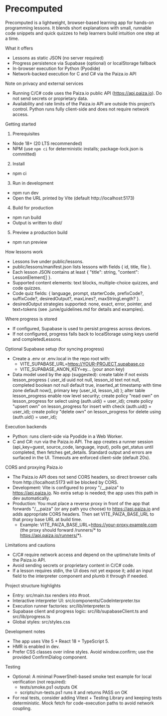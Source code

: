 # Precomputed

Precomputed is a lightweight, browser-based learning app for hands-on programming lessons. It blends short explanations with small, runnable code snippets and quick quizzes to help learners build intuition one step at a time.

What it offers
- Lessons as static JSON (no server required)
- Progress persistence via Supabase (optional) or localStorage fallback
- In-browser execution for Python (Pyodide)
- Network-backed execution for C and C# via the Paiza.io API

Note on privacy and external services
- Running C/C# code uses the Paiza.io public API (https://api.paiza.io). Do not send secrets or proprietary data.
- Availability and rate limits of the Paiza.io API are outside this project’s control. Python runs fully client-side and does not require network access.


Getting started
1) Prerequisites
- Node 18+ (20 LTS recommended)
- NPM (use `npm ci` for deterministic installs; package-lock.json is committed)

2) Install
- npm ci

3) Run in development
- npm run dev
- Open the URL printed by Vite (default http://localhost:5173)

4) Build for production
- npm run build
- Output is written to dist/

5) Preview a production build
- npm run preview


How lessons work
- Lessons live under public/lessons.
- public/lessons/manifest.json lists lessons with fields { id, title, file }.
- Each lesson JSON contains at least { "title": string, "content": LessonElement[] }.
- Supported content elements: text blocks, multiple-choice quizzes, and code quizzes.
- Code quiz fields: { language, prompt, starterCode, prefixCode?, suffixCode?, desiredOutput?, maxLines?, maxStringLength? }.
- desiredOutput strategies supported: none, exact, error, pointer, and text+tokens (see .junie/guidelines.md for details and examples).


Where progress is stored
- If configured, Supabase is used to persist progress across devices.
- If not configured, progress falls back to localStorage using keys userId and completedLessons.

Optional Supabase setup (for syncing progress)
- Create a .env or .env.local in the repo root with:
  - VITE_SUPABASE_URL=https://YOUR-PROJECT.supabase.co
  - VITE_SUPABASE_ANON_KEY=ey... (your anon key)
- Data model used by the app (suggested):
  create table if not exists lesson_progress (
    user_id uuid not null,
    lesson_id text not null,
    completed boolean not null default true,
    inserted_at timestamp with time zone default now(),
    primary key (user_id, lesson_id)
  );
  alter table lesson_progress enable row level security;
  create policy "read own" on lesson_progress for select using (auth.uid() = user_id);
  create policy "upsert own" on lesson_progress for insert with check (auth.uid() = user_id);
  create policy "delete own" on lesson_progress for delete using (auth.uid() = user_id);


Execution backends
- Python: runs client-side via Pyodide in a Web Worker.
- C and C#: run via the Paiza.io API. The app creates a runner session (api_key=guest, source_code, language, input), polls get_status until completed, then fetches get_details. Standard output and errors are surfaced in the UI. Timeouts are enforced client-side (default 20s).

CORS and proxying Paiza.io
- The Paiza.io API does not send CORS headers, so direct browser calls from http://localhost:5173 will be blocked by CORS.
- Development: Vite is configured to proxy "/__paiza" to https://api.paiza.io. No extra setup is needed; the app uses this path in dev automatically.
- Production: You must place a reverse proxy in front of the app that forwards "/__paiza" (or any path you choose) to https://api.paiza.io and adds appropriate CORS headers. Then set VITE_PAIZA_BASE_URL to that proxy base URL at build time.
  - Example: VITE_PAIZA_BASE_URL=https://your-proxy.example.com (the proxy should forward /runners/* to https://api.paiza.io/runners/*).

Limitations and cautions
- C/C# require network access and depend on the uptime/rate limits of the Paiza.io API.
- Avoid sending secrets or proprietary content in C/C# code.
- If a lesson requires stdin, the UI does not yet expose it; add an input field to the interpreter component and plumb it through if needed.


Project structure highlights
- Entry: src/main.tsx renders <App /> into #root.
- Interactive interpreter UI: src/components/CodeInterpreter.tsx
- Execution runner factories: src/lib/interpreter.ts
- Supabase client and progress logic: src/lib/supabaseClient.ts and src/lib/progress.ts
- Global styles: src/styles.css


Development notes
- The app uses Vite 5 + React 18 + TypeScript 5.
- HMR is enabled in dev.
- Prefer CSS classes over inline styles. Avoid window.confirm; use the provided ConfirmDialog component.


Testing
- Optional: A minimal PowerShell-based smoke test example for local verification (not required):
  - tests/smoke.ps1 outputs OK
  - scripts/run-tests.ps1 runs it and returns PASS on OK
- For real tests, consider adding Vitest + Testing Library and keeping tests deterministic. Mock fetch for code-execution paths to avoid network coupling.
